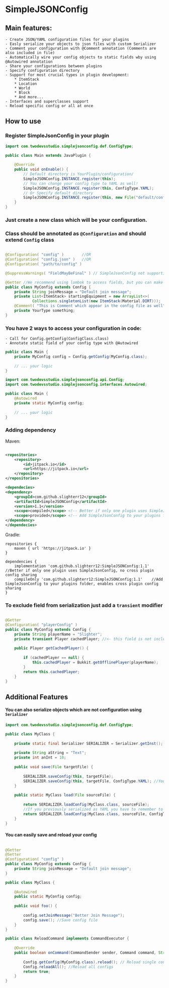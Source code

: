# SimpleJSONConfig

## Main features:

    - Create JSON/YAML configuration files for your plugins
    - Easly serialize your objects to json files with custom Serializer
    - Comment your configuration with @Comment annotation (Comments are also included in file)
    - Automatically wire your config objects to static fields wby using @Autowired annotation
    - Share your configurations between plugins
    - Specify configuration directory
    - Support for most crucial types in plugin development:
        * ItemStack
        * Location
        * World
        * Block
        * And more...
    - Interfaces and superclasses support
    - Reload specific config or all at once

## How to use

### Register SimpleJsonConfig in your plugin

```java
import com.twodevsstudio.simplejsonconfig.def.ConfigType;

public class Main extends JavaPlugin {
    
    @Override
    public void onEnable() {
        // Default directory is YourPlugin/configuration/
        SimpleJSONConfig.INSTANCE.register(this);
        // You can change your config type to YAML as well!
        SimpleJSONConfig.INSTANCE.register(this, ConfigType.YAML);
        // Or Specify default directory
        SimpleJSONConfig.INSTANCE.register(this, new File("default/config/directory"));
    }
}

```

### Just create a new class which will be your configuration.

### Class should be annotated as `@Configuration` and should extend `Config` class

```java

@Configuration( "config" )        //OR
@Configuration( "config.json" )   //OR
@Configuration( "path/to/config" )

@SuppressWarnings( "FieldMayBeFinal" ) // SimpleJsonConfig not supporting final modifiers yet

@Getter //We recommend using lombok to access fields, but you can make all the fields public as well
public class MyConfig extends Config {
    private String joinMessage = "Default join message";
    private List<ItemStack> startingEquipment = new ArrayList<>(
            Collections.singletonList(new ItemStack(Material.DIRT)));
    @Comment( "This is Comment which appear in the config file as well" )
    private YourType something;
}
```

### You have 2 ways to access your configuration in code:

    - Call for Config.getConfig(ConfigClass.class)
    - Annotate static field of your config type with @Autowired

```java
public class Main {
    private MyConfig config = Config.getConfig(MyConfig.class);
    
    // ... your logic
}
```

```java
import com.twodevsstudio.simplejsonconfig.api.Config;
import com.twodevsstudio.simplejsonconfig.interfaces.Autowired;

public class Main {
    @Autowired
    private static MyConfig config;
    
    // ... your logic
}
```

### Adding dependency

Maven:

```xml

<repositories>
    <repository>
        <id>jitpack.io</id>
        <url>https://jitpack.io</url>
    </repository>
</repositories>

<dependecies>
<dependency>
    <groupId>com.github.slighterr12</groupId>
    <artifactId>SimpleJSONConfig</artifactId>
    <version>1.1</version>
    <scope>compiled</scope> <!-- Better if only one plugin uses SimpleJsonConfig, no cross plugin config sharing -->
    <scope>provided</scope> <!-- Add SimpleJsonConfig to your plugins folder, enables cross plugin config sharing -->
</dependency>
</dependecies>
```

Gradle:

```text
repositories {
    maven { url 'https://jitpack.io' }
}

dependencies {
    implementation 'com.github.slighterr12:SimpleJSONConfig:1.1' //Better if only one plugin uses SimpleJsonConfig, no cross plugin config sharing
    compileOnly 'com.github.slighterr12:SimpleJSONConfig:1.1'    //Add SimpleJsonConfig to your plugins folder, enables cross plugin config sharing
}
```

### To exclude field from serialization just add a `transient` modifier

```java

@Getter
@Configuration( "playerConfig" )
public class MyConfig extends Config {
    private String playerName = "Slighter";
    private transient Player cachedPlayer; //<- this field is not included in the config
    
    public Player getCachedPlayer() {
        
        if (cachedPlayer == null) {
            this.cachedPlayer = Bukkit.getOfflinePlayer(playerName);
        }
        return this.cachedPlayer;
    }
}

```

## Additional Features

#### You can also serialize objects which are not configuration using `Serializer`

```java
import com.twodevsstudio.simplejsonconfig.def.ConfigType;

public class MyClass {
    
    private static final Serializer SERIALIZER = Serializer.getInst();
    
    private String aString = "Text";
    private int anInt = 10;
    
    public void save(File targetFile) {
        
        SERIALIZER.saveConfig(this, targetFile);
        SERIALIZER.saveConfig(this, targetFile, ConfigType.YAML); //You can also specify type of serialization
    }
    
    public static MyClass load(File sourceFile) {
        
        return SERIALIZER.loadConfig(MyClass.class, sourceFile);
        //If you previously serialized as YAML you have to remember to specify type on loading
        return SERIALIZER.loadConfig(MyClass.class, sourceFile, ConfigType.YAML);
    }
}
```

#### You can easily save and reload your config

```java

@Getter
@Setter
@Configuration( "config" )
public class MyConfig extends Config {
    private String joinMessage = "Default join message";
}
```
```java
public class MyClass {
    
    @Autowired
    public static MyConfig config;
    
    public void foo() {
        
        config.setJoinMessage("Better Join Message");
        config.save(); //Save config file
    }
}
```
```java
public class ReloadCommand implements CommandExecutor {
    
    @Override
    public boolean onCommand(CommandSender sender, Command command, String name, String[] args) {
        
        Config.getConfig(MyConfig.class).reload(); // Reload single config
        Config.reloadAll(); //Reload all configs
        return true;
    }
}
```
